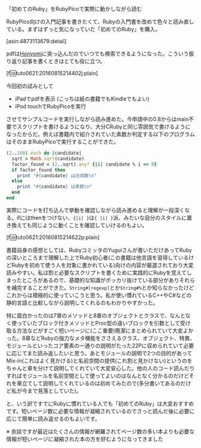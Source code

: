 「初めてのRuby」をRubyPicoで実際に動かしながら読む
<!-- 10328749687179243988 -->
RubyPico向けの入門記事を書きたくて、Rubyの入門書を改めて色々と読み直している。まずはずっと気になっていた「初めてのRuby」を購入。

[asin:4873113679:detail]

pdfは[Honyomi](http://honyomi.nagoya/)に突っ込んだのでいつでも検索できるようになった。こういう振り返り記事を書くときはとても役に立つ。

[f:id:tuto0621:20160815214402j:plain]

今回初の試みとして

- iPadでpdfを表示 (こっちは紙の書籍でもKindleでもよい)
- iPod touchでRubyPicoを実行

させてサンプルコードを実行しながら読み進めた。今申請中の0.8からはmain不要でスクリプトを書けるようになり、大分CRubyと同じ雰囲気で書けるようになったからだ。例えば書籍内で紹介されていた素数か判定する以下のプログラムはそのままRubyPicoで実行することができた。

```ruby
(2..100).each do |candidate|
  sqrt = Math.sqrt(candidate)
  factor_found = (2..sqrt).any? {|i| candidate % i == 0}
  if factor_found then
    print "#{candidate} は合成数\n"
  else
    print "#{candidate} は素数\n"
  end
end
```

実際にコードを打ち込んで挙動を確認しながら読み進めると理解が一段深くなる。ifにはthenをつけない、`{|i| }`は`{ |i| }`派、みたいな自分のスタイルに置き換えても同じように動くことを確認していけるのもよい。

[f:id:tuto0621:20160815214622p:plain]

書籍自身の感想としては、RubyコミッタのYuguiさんが書いただけあってRubyの深いところまで理解した上でRuby初心者(この書籍は他言語を習得しているけどRubyを初めて使う人を対象に書かれている)向けの内容が厳選されており大変読みやすい。私は割と必要なスクリプトを書くために実践的にRubyを覚えてしまったところがあるので、基礎的な知識がポッカリ抜けている部分がありそれらを補完することができた。`String#[regexp]`とか`String#%`とか知らなかったけどこれからは積極的に使っていこうと思う。私が使い慣れているC++やC#などの静的言語と比較しながら説明してくれるのもわかりやすかった。

特に面白かったのは7章のメソッドと8章のオブジェクトとクラスで、なんとなく使っていたブロック付きメソッドとProc型の違いブロックを引数として受け取る方法などがすごく短いページに(ここ重要)簡潔にまとめられていて大変よかった。8章などRubyの強力なメタ機能をささえるクラス、オブジェクト、特異、モジュールといったコア要素の一通りの説明がたった22Pに収められていて必要に応じてまた読み返したいと思う。あとモジュールの説明で2つの目的があってMix-in(これはよく見かける)と名前空間の提供(これ割と見かけない)というのをちゃんと章を分けて説明してくれていて大変安心した。他の人のコード読んだりすればモジュールを名前空間として使ってよいのはなんとなく分かるのだけどそれを章立てして説明してくれているのは初めてみたので(多分書いてあるのだけど私が今まで見落としていた)。

と、いう訳ですでにRubyに慣れている人でも「初めてのRuby」は大変おすすめです。短いページ数に必要な情報が凝縮されているのでさっと読んだ後に必要に応じて簡単に読み返せるのもよいです。

※ 余談ですが最近はたくさんの情報が網羅されてページ数の多い本よりも必要な情報が短いページに凝縮された本の方を好むようになってきました
